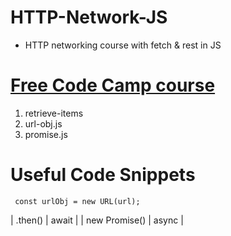 # HTTP-Network-JS
- HTTP networking course with fetch &amp; rest in JS

# [Free Code Camp course](https://www.youtube.com/watch?v=2JYT5f2isg4) 

1. retrieve-items
2. url-obj.js
3. promise.js

# Useful Code Snippets
` 
const urlObj = new URL(url);
`

| .then() | await |
| new Promise() | async |
